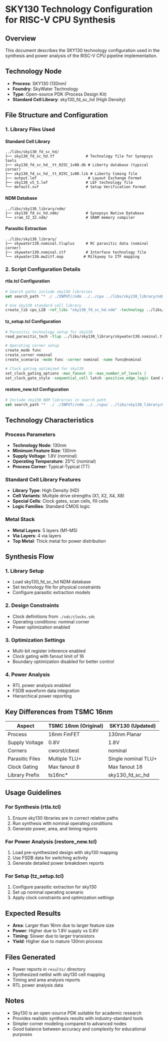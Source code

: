 # SKY130 Technology Configuration for RISC-V CPU Synthesis

## Overview

This document describes the SKY130 technology configuration used in the synthesis and power analysis of the RISC-V CPU pipeline implementation.

## Technology Node

- **Process**: SKY130 (130nm)
- **Foundry**: SkyWater Technology
- **Type**: Open-source PDK (Process Design Kit)
- **Standard Cell Library**: sky130_fd_sc_hd (High Density)

## File Structure and Configuration

### 1. Library Files Used

#### Standard Cell Library

```
../libs/sky130_fd_sc_hd/
├── sky130_fd_sc_hd.tf              # Technology file for Synopsys tools
├── sky130_fd_sc_hd__tt_025C_1v80.db # Liberty database (typical corner)
├── sky130_fd_sc_hd__tt_025C_1v80.lib # Liberty timing file
├── output.lef                       # Layout Exchange Format
├── sky130_v5_5.lef                 # LEF technology file
└── default.svf                     # Setup Verification Format
```

#### NDM Database

```
../libs/sky130_library/ndm/
├── sky130_fd_sc_hd.ndm/            # Synopsys Native Database
└── sram_32_32.ndm/                 # SRAM memory compiler
```

#### Parasitic Extraction

```
../libs/sky130_library/
├── skywater130.nominal.tluplus     # RC parasitic data (nominal corner)
├── skywater130.nominal.itf         # Interface technology file
└── skywater130.mw2itf.map         # Milkyway to ITF mapping
```

### 2. Script Configuration Details

#### rtla.tcl Configuration

```tcl
# Search paths include sky130 libraries
set search_path "* ./ ./INPUT//ndm ../../cpu ../libs/sky130_library/ndm"

# Use sky130 standard cell library
create_lib cpu_LIB -ref_libs "sky130_fd_sc_hd.ndm" -technology ../libs/sky130_fd_sc_hd/sky130_fd_sc_hd.tf
```

#### tz_setup.tcl Configuration

```tcl
# Parasitic technology setup for sky130
read_parasitic_tech -tlup ../libs/sky130_library/skywater130.nominal.tluplus -name nominal

# Operating corner setup
create_mode func
create_corner nominal
create_scenario -mode func -corner nominal -name func@nominal

# Clock gating optimized for sky130
set_clock_gating_options -max_fanout 16 -max_number_of_levels 2
set_clock_gate_style -sequential_cell latch -positive_edge_logic {and or}
```

#### restore_new.tcl Configuration

```tcl
# Include sky130 NDM libraries in search path
set search_path "*  ./ ./INPUT//ndm ../../cpu/ ../libs/sky130_library/ndm"
```

## Technology Characteristics

### Process Parameters

- **Technology Node**: 130nm
- **Minimum Feature Size**: 130nm
- **Supply Voltage**: 1.8V (nominal)
- **Operating Temperature**: 25°C (nominal)
- **Process Corner**: Typical-Typical (TT)

### Standard Cell Library Features

- **Library Type**: High Density (HD)
- **Cell Variants**: Multiple drive strengths (X1, X2, X4, X8)
- **Special Cells**: Clock gates, scan cells, fill cells
- **Logic Families**: Standard CMOS logic

### Metal Stack

- **Metal Layers**: 5 layers (M1-M5)
- **Via Layers**: 4 via layers
- **Top Metal**: Thick metal for power distribution

## Synthesis Flow

### 1. Library Setup

- Load sky130_fd_sc_hd NDM database
- Set technology file for physical constraints
- Configure parasitic extraction models

### 2. Design Constraints

- Clock definitions from `./sdc/clocks.sdc`
- Operating conditions: nominal corner
- Power optimization enabled

### 3. Optimization Settings

- Multi-bit register inference enabled
- Clock gating with fanout limit of 16
- Boundary optimization disabled for better control

### 4. Power Analysis

- RTL power analysis enabled
- FSDB waveform data integration
- Hierarchical power reporting

## Key Differences from TSMC 16nm

| Aspect          | TSMC 16nm (Original) | SKY130 (Updated)    |
| --------------- | -------------------- | ------------------- |
| Process         | 16nm FinFET          | 130nm Planar        |
| Supply Voltage  | 0.8V                 | 1.8V                |
| Corners         | cworst/cbest         | nominal             |
| Parasitic Files | Multiple TLU+        | Single nominal TLU+ |
| Clock Gating    | Max fanout 8         | Max fanout 16       |
| Library Prefix  | ts16nc\*             | sky130_fd_sc_hd     |

## Usage Guidelines

### For Synthesis (rtla.tcl)

1. Ensure sky130 libraries are in correct relative paths
2. Run synthesis with nominal operating conditions
3. Generate power, area, and timing reports

### For Power Analysis (restore_new.tcl)

1. Load pre-synthesized design with sky130 mapping
2. Use FSDB data for switching activity
3. Generate detailed power breakdown reports

### For Setup (tz_setup.tcl)

1. Configure parasitic extraction for sky130
2. Set up nominal operating scenario
3. Apply clock constraints and optimization settings

## Expected Results

- **Area**: Larger than 16nm due to larger feature size
- **Power**: Higher due to 1.8V supply vs 0.8V
- **Timing**: Slower due to larger transistors
- **Yield**: Higher due to mature 130nm process

## Files Generated

- Power reports in `results/` directory
- Synthesized netlist with sky130 cell mapping
- Timing and area analysis reports
- RTL power analysis data

## Notes

- Sky130 is an open-source PDK suitable for academic research
- Provides realistic synthesis results with industry-standard tools
- Simpler corner modeling compared to advanced nodes
- Good balance between accuracy and complexity for educational purposes
